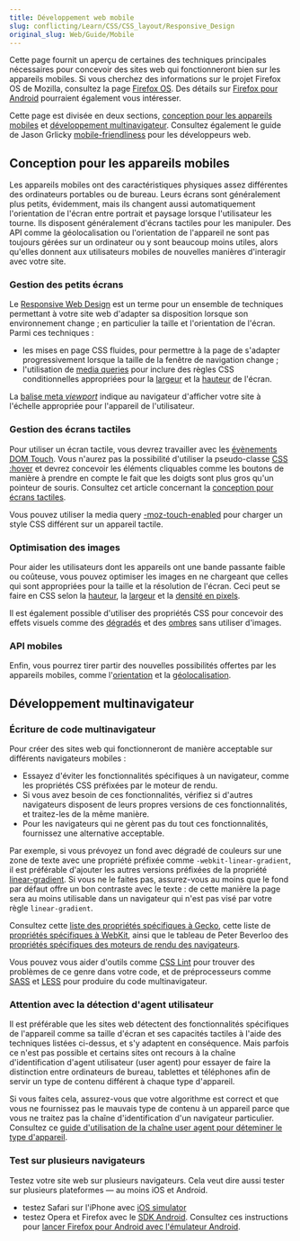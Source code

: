 ```yaml
---
title: Développement web mobile
slug: conflicting/Learn/CSS/CSS_layout/Responsive_Design
original_slug: Web/Guide/Mobile
---
```


Cette page fournit un aperçu de certaines des techniques principales nécessaires pour concevoir des sites web qui fonctionneront bien sur les appareils mobiles. Si vous cherchez des informations sur le projet Firefox OS de Mozilla, consultez la page [Firefox OS](/fr/Firefox_OS). Des détails sur [Firefox pour Android](/fr/docs/Mozilla/Firefox_pour_Android) pourraient également vous intéresser.

Cette page est divisée en deux sections, [conception pour les appareils mobiles](#Conception_pour_les_appareils_mobiles) et [développement multinavigateur](#D.C3.A9veloppement_multinavigateur). Consultez également le guide de Jason Grlicky [mobile-friendliness](/fr/docs/Web_Development/Mobile/Mobile-friendliness) pour les développeurs web.

## Conception pour les appareils mobiles

Les appareils mobiles ont des caractéristiques physiques assez différentes des ordinateurs portables ou de bureau. Leurs écrans sont généralement plus petits, évidemment, mais ils changent aussi automatiquement l'orientation de l'écran entre portrait et paysage lorsque l'utilisateur les tourne. Ils disposent généralement d'écrans tactiles pour les manipuler. Des API comme la géolocalisation ou l'orientation de l'appareil ne sont pas toujours gérées sur un ordinateur ou y sont beaucoup moins utiles, alors qu'elles donnent aux utilisateurs mobiles de nouvelles manières d'interagir avec votre site.

### Gestion des petits écrans

Le [Responsive Web Design](/fr/docs/Développement_Web/Design_web_Responsive) est un terme pour un ensemble de techniques permettant à votre site web d'adapter sa disposition lorsque son environnement change ; en particulier la taille et l'orientation de l'écran. Parmi ces techniques :

- les mises en page CSS fluides, pour permettre à la page de s'adapter progressivement lorsque la taille de la fenêtre de navigation change ;
- l'utilisation de [media queries](/fr/docs/CSS/Media_queries) pour inclure des règles CSS conditionnelles appropriées pour la [largeur](/fr/docs/CSS/Media_queries#width) et la [hauteur](/fr/docs/CSS/Media_queries#height) de l'écran.

La [balise meta _viewport_](/fr/docs/Mozilla/Mobile/Balise_meta_viewport) indique au navigateur d'afficher votre site à l'échelle appropriée pour l'appareil de l'utilisateur.

### Gestion des écrans tactiles

Pour utiliser un écran tactile, vous devrez travailler avec les [évènements DOM Touch](/fr/docs/Web/Guide/DOM/Events/Touch_events). Vous n'aurez pas la possibilité d'utiliser la pseudo-classe [CSS :hover](/fr/docs/CSS/:hover) et devrez concevoir les éléments cliquables comme les boutons de manière à prendre en compte le fait que les doigts sont plus gros qu'un pointeur de souris. Consultez cet article concernant la [conception pour écrans tactiles](http://www.whatcreative.co.uk/blog/tips/designing-for-touch-screen/).

Vous pouvez utiliser la media query [-moz-touch-enabled](/fr/docs/CSS/Media_queries#-moz-touch-enabled) pour charger un style CSS différent sur un appareil tactile.

### Optimisation des images

Pour aider les utilisateurs dont les appareils ont une bande passante faible ou coûteuse, vous pouvez optimiser les images en ne chargeant que celles qui sont appropriées pour la taille et la résolution de l'écran. Ceci peut se faire en CSS selon la [hauteur](/fr/docs/CSS/Media_queries#height), la [largeur](/fr/docs/CSS/Media_queries#width) et la [densité en pixels](/fr/docs/CSS/Media_queries#-moz-device-pixel-ratio).

Il est également possible d'utiliser des propriétés CSS pour concevoir des effets visuels comme des [dégradés](/fr/docs/CSS/Utilisation_de_dégradés_CSS) et des [ombres](/fr/docs/CSS/box-shadow) sans utiliser d'images.

### API mobiles

Enfin, vous pourrez tirer partir des nouvelles possibilités offertes par les appareils mobiles, comme l'[orientation](/fr/docs/WebAPI/Detecting_device_orientation) et la [géolocalisation](/fr/docs/Using_geolocation).

## Développement multinavigateur

### Écriture de code multinavigateur

Pour créer des sites web qui fonctionneront de manière acceptable sur différents navigateurs mobiles :

- Essayez d'éviter les fonctionnalités spécifiques à un navigateur, comme les propriétés CSS préfixées par le moteur de rendu.
- Si vous avez besoin de ces fonctionnalités, vérifiez si d'autres navigateurs disposent de leurs propres versions de ces fonctionnalités, et traitez-les de la même manière.
- Pour les navigateurs qui ne gèrent pas du tout ces fonctionnalités, fournissez une alternative acceptable.

Par exemple, si vous prévoyez un fond avec dégradé de couleurs sur une zone de texte avec une propriété préfixée comme `-webkit-linear-gradient`, il est préférable d'ajouter les autres versions préfixées de la propriété [linear-gradient](/fr/docs/CSS/linear-gradient). Si vous ne le faites pas, assurez-vous au moins que le fond par défaut offre un bon contraste avec le texte : de cette manière la page sera au moins utilisable dans un navigateur qui n'est pas visé par votre règle `linear-gradient`.

Consultez cette [liste des propriétés spécifiques à Gecko](/fr/docs/Web/CSS/Reference/Mozilla_Extensions), cette liste de [propriétés spécifiques à WebKit](/fr/docs/Web/CSS/Reference/Webkit_Extensions), ainsi que le tableau de Peter Beverloo des [propriétés spécifiques des moteurs de rendu des navigateurs](http://peter.sh/experiments/vendor-prefixed-css-property-overview/).

Vous pouvez vous aider d'outils comme [CSS Lint](http://csslint.net/) pour trouver des problèmes de ce genre dans votre code, et de préprocesseurs comme [SASS](http://sass-lang.com/) et [LESS](http://lesscss.org/) pour produire du code multinavigateur.

### Attention avec la détection d'agent utilisateur

Il est préférable que les sites web détectent des fonctionnalités spécifiques de l'appareil comme sa taille d'écran et ses capacités tactiles à l'aide des techniques listées ci-dessus, et s'y adaptent en conséquence. Mais parfois ce n'est pas possible et certains sites ont recours à la chaîne d'identification d'agent utilisateur (user agent) pour essayer de faire la distinction entre ordinateurs de bureau, tablettes et téléphones afin de servir un type de contenu différent à chaque type d'appareil.

Si vous faites cela, assurez-vous que votre algorithme est correct et que vous ne fournissez pas le mauvais type de contenu à un appareil parce que vous ne traitez pas la chaîne d'identification d'un navigateur particulier. Consultez ce [guide d'utilisation de la chaîne user agent pour déteminer le type d'appareil](/fr/docs/Browser_detection_using_the_user_agent#Mobile.2C_Tablet_or_Desktop).

### Test sur plusieurs navigateurs

Testez votre site web sur plusieurs navigateurs. Cela veut dire aussi tester sur plusieurs plateformes — au moins iOS et Android.

- testez Safari sur l'iPhone avec [iOS simulator](https://developer.apple.com/devcenter/ios/index.action)
- testez Opera et Firefox avec le [SDK Android](https://developer.android.com/sdk/index.html). Consultez ces instructions pour [lancer Firefox pour Android avec l'émulateur Android](https://wiki.mozilla.org/Mobile/Fennec/Android/Emulator).
